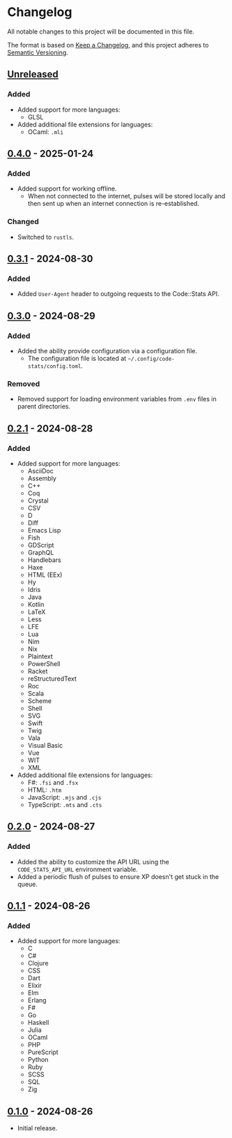 # Changelog

All notable changes to this project will be documented in this file.

The format is based on [Keep a Changelog](https://keepachangelog.com/en/1.1.0/),
and this project adheres to [Semantic Versioning](https://semver.org/spec/v2.0.0.html).

## [Unreleased]

### Added

- Added support for more languages:
  - GLSL
- Added additional file extensions for languages:
  - OCaml: `.mli`

## [0.4.0] - 2025-01-24

### Added

- Added support for working offline.
  - When not connected to the internet, pulses will be stored locally and then sent up when an internet connection is re-established.

### Changed

- Switched to `rustls`.

## [0.3.1] - 2024-08-30

### Added

- Added `User-Agent` header to outgoing requests to the Code::Stats API.

## [0.3.0] - 2024-08-29

### Added

- Added the ability provide configuration via a configuration file.
  - The configuration file is located at `~/.config/code-stats/config.toml`.

### Removed

- Removed support for loading environment variables from `.env` files in parent directories.

## [0.2.1] - 2024-08-28

### Added

- Added support for more languages:
  - AsciiDoc
  - Assembly
  - C++
  - Coq
  - Crystal
  - CSV
  - D
  - Diff
  - Emacs Lisp
  - Fish
  - GDScript
  - GraphQL
  - Handlebars
  - Haxe
  - HTML (EEx)
  - Hy
  - Idris
  - Java
  - Kotlin
  - LaTeX
  - Less
  - LFE
  - Lua
  - Nim
  - Nix
  - Plaintext
  - PowerShell
  - Racket
  - reStructuredText
  - Roc
  - Scala
  - Scheme
  - Shell
  - SVG
  - Swift
  - Twig
  - Vala
  - Visual Basic
  - Vue
  - WIT
  - XML
- Added additional file extensions for languages:
  - F#: `.fsi` and `.fsx`
  - HTML: `.htm`
  - JavaScript: `.mjs` and `.cjs`
  - TypeScript: `.mts` and `.cts`

## [0.2.0] - 2024-08-27

### Added

- Added the ability to customize the API URL using the `CODE_STATS_API_URL` environment variable.
- Added a periodic flush of pulses to ensure XP doesn't get stuck in the queue.

## [0.1.1] - 2024-08-26

### Added

- Added support for more languages:
  - C
  - C#
  - Clojure
  - CSS
  - Dart
  - Elixir
  - Elm
  - Erlang
  - F#
  - Go
  - Haskell
  - Julia
  - OCaml
  - PHP
  - PureScript
  - Python
  - Ruby
  - SCSS
  - SQL
  - Zig

## [0.1.0] - 2024-08-26

- Initial release.

[unreleased]: https://github.com/maxdeviant/code-stats-ls/compare/v0.4.0...HEAD
[0.4.0]: https://github.com/maxdeviant/code-stats-ls/compare/v0.3.1...v0.4.0
[0.3.1]: https://github.com/maxdeviant/code-stats-ls/compare/v0.3.0...v0.3.1
[0.3.0]: https://github.com/maxdeviant/code-stats-ls/compare/v0.2.1...v0.3.0
[0.2.1]: https://github.com/maxdeviant/code-stats-ls/compare/v0.2.0...v0.2.1
[0.2.0]: https://github.com/maxdeviant/code-stats-ls/compare/v0.1.1...v0.2.0
[0.1.1]: https://github.com/maxdeviant/code-stats-ls/compare/v0.1.0...v0.1.1
[0.1.0]: https://github.com/maxdeviant/code-stats-ls/compare/f996fe9...v0.1.0
